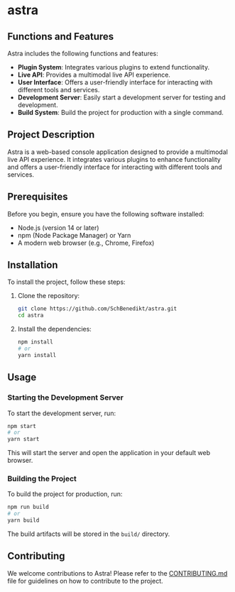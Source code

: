 # astra

## Functions and Features

Astra includes the following functions and features:

- **Plugin System**: Integrates various plugins to extend functionality.
- **Live API**: Provides a multimodal live API experience.
- **User Interface**: Offers a user-friendly interface for interacting with different tools and services.
- **Development Server**: Easily start a development server for testing and development.
- **Build System**: Build the project for production with a single command.

## Project Description

Astra is a web-based console application designed to provide a multimodal live API experience. It integrates various plugins to enhance functionality and offers a user-friendly interface for interacting with different tools and services.

## Prerequisites

Before you begin, ensure you have the following software installed:

- Node.js (version 14 or later)
- npm (Node Package Manager) or Yarn
- A modern web browser (e.g., Chrome, Firefox)

## Installation

To install the project, follow these steps:

1. Clone the repository:
   ```bash
   git clone https://github.com/SchBenedikt/astra.git
   cd astra
   ```

2. Install the dependencies:
   ```bash
   npm install
   # or
   yarn install
   ```

## Usage

### Starting the Development Server

To start the development server, run:
```bash
npm start
# or
yarn start
```
This will start the server and open the application in your default web browser.

### Building the Project

To build the project for production, run:
```bash
npm run build
# or
yarn build
```
The build artifacts will be stored in the `build/` directory.

## Contributing

We welcome contributions to Astra! Please refer to the [CONTRIBUTING.md](CONTRIBUTING.md) file for guidelines on how to contribute to the project.
